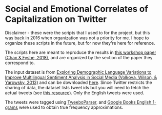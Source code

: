 # Social and Emotional Correlates of Capitalization on Twitter
Disclaimer - these were the scripts that I used to for the project, but this was back in 2016 when organization was not a priority for me. I hope to organize these scripts in the future, but for now they're here for reference.

The scripts here are meant to reproduce the results in [this workshop paper (Chan & Fyshe, 2018)](http://www.aclweb.org/anthology/W18-1102), and are organized by the section of the paper they correspond to.

The input dataset is from [Exploring Demographic Language Variations to Improve Multilingual Sentiment Analysis in Social Media (Volkova, Wilson, & Yarowsky, 2013)](https://www.cs.jhu.edu/~svitlana/papers/VWY-emnlp2013.pdf) and can be downloaded [here](https://www.cs.jhu.edu/~svitlana/data/data_emnlp2013.tar.gz). Since Twitter restricts the sharing of data, the dataset lists tweet ids but you will need to fetch the actual tweets (see [this resource](https://gwu-libraries.github.io/sfm-ui/posts/2017-09-14-twitter-data)). Only the English tweets were used.

The tweets were tagged using [TweeboParser](https://github.com/ikekonglp/TweeboParser), and [Google Books English 1-grams](http://storage.googleapis.com/books/ngrams/books/datasetsv2.html) were used to obtain true frequency approximations.
